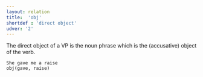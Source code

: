 ```yaml
---
layout: relation
title:  'obj'
shortdef : 'direct object'
udver: '2'
---
```


The direct object of a VP is the noun phrase which is the (accusative) object of the verb.

~~~ sdparse
She gave me a raise
obj(gave, raise)
~~~
<!-- Interlanguage links updated Ne 5. května 2024, 18:21:31 CEST -->
